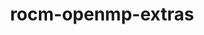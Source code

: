 ---
title: "rocm-openmp-extras"
layout: cache
categories: [package, develop]
meta: {"compilers": ["gcc@11.4.0"], "num_specs": 5, "num_specs_by_stack": {"e4s": 5, "root": 5}, "oss": ["ubuntu22.04"], "platforms": ["linux"], "stacks": ["e4s", "root"], "targets": ["x86_64_v3"], "versions": ["6.4.3"]}
spec_details: [{"compiler": "gcc@11.4.0", "hash": "4oyyf4nhd445s2mqo4b6tkd7pwlpk6sj", "os": "ubuntu22.04", "platform": "linux", "size": "-", "stacks": ["e4s", "root"], "target": "x86_64_v3", "variants": ["~asan", "build_system=generic", "patches:=60630ee,fe954f5"], "versions": ["6.4.3"]}, {"compiler": "gcc@11.4.0", "hash": "aqiljfxk324xrqgu6p6cnorcyokccjw4", "os": "ubuntu22.04", "platform": "linux", "size": "-", "stacks": ["e4s", "root"], "target": "x86_64_v3", "variants": ["~asan", "build_system=generic", "patches:=60630ee,fe954f5"], "versions": ["6.4.3"]}, {"compiler": "gcc@11.4.0", "hash": "oczuaubwa4hskuud6s6h52wm6fxmuaj6", "os": "ubuntu22.04", "platform": "linux", "size": "-", "stacks": ["e4s", "root"], "target": "x86_64_v3", "variants": ["~asan", "build_system=generic", "patches:=60630ee,fe954f5"], "versions": ["6.4.3"]}, {"compiler": "gcc@11.4.0", "hash": "p7hyy5p2vupxdxm3kibii6jor4s7iyzq", "os": "ubuntu22.04", "platform": "linux", "size": "-", "stacks": ["e4s", "root"], "target": "x86_64_v3", "variants": ["~asan", "build_system=generic", "patches:=60630ee,fe954f5"], "versions": ["6.4.3"]}, {"compiler": "gcc@11.4.0", "hash": "vkvdyjbu5lxjo6vn4k6z3nb65mpgejjm", "os": "ubuntu22.04", "platform": "linux", "size": "-", "stacks": ["e4s", "root"], "target": "x86_64_v3", "variants": ["~asan", "build_system=generic", "patches:=60630ee,fe954f5"], "versions": ["6.4.3"]}]
---